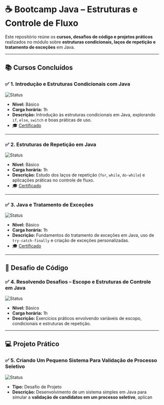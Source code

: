 # ☕ Bootcamp Java – Estruturas e Controle de Fluxo  

Este repositório reúne os **cursos, desafios de código e projetos práticos** realizados no módulo sobre **estruturas condicionais, laços de repetição e tratamento de exceções** em Java.  

---

## 📚 Cursos Concluídos  

### ✅ 1. Introdução e Estruturas Condicionais com Java  
![Status](https://img.shields.io/badge/Status-Concluído-brightgreen)  
- **Nível:** Básico  
- **Carga horária:** 1h  
- **Descrição:** Introdução às estruturas condicionais em Java, explorando `if`, `else`, `switch` e boas práticas de uso.  
- 🎓 [Certificado](#)  

---

### ✅ 2. Estruturas de Repetição em Java  
![Status](https://img.shields.io/badge/Status-Concluído-brightgreen)  
- **Nível:** Básico  
- **Carga horária:** 1h  
- **Descrição:** Estudo dos laços de repetição (`for`, `while`, `do-while`) e aplicações práticas no controle de fluxo.  
- 🎓 [Certificado](#)  

---

### ✅ 3. Java e Tratamento de Exceções  
![Status](https://img.shields.io/badge/Status-Concluído-brightgreen)  
- **Nível:** Básico  
- **Carga horária:** 1h  
- **Descrição:** Fundamentos do tratamento de exceções em Java, uso de `try-catch-finally` e criação de exceções personalizadas.  
- 🎓 [Certificado](#)  

---

## 🧩 Desafio de Código  

### ✅ 4. Resolvendo Desafios – Escopo e Estruturas de Controle em Java  
![Status](https://img.shields.io/badge/Status-Concluído-brightgreen)  
- **Nível:** Básico  
- **Carga horária:** 1h  
- **Descrição:** Exercícios práticos envolvendo variáveis de escopo, condicionais e estruturas de repetição.  

---

## 💻 Projeto Prático  

### ✅ 5. Criando Um Pequeno Sistema Para Validação de Processo Seletivo  
![Status](https://img.shields.io/badge/Status-Concluído-brightgreen)  
- **Tipo:** Desafio de Projeto  
- **Descrição:** Desenvolvimento de um sistema simples em Java para simular a **validação de candidatos em um processo seletivo**, aplican

